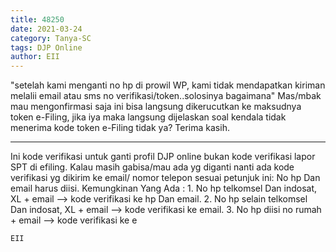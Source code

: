 ```yaml
---
title: 48250
date: 2021-03-24
category: Tanya-SC
tags: DJP Online
author: EII
---
```


"setelah kami menganti no hp di prowil WP, kami tidak mendapatkan kiriman melalii email atau sms no verifikasi/token..solosinya bagaimana" Mas/mbak mau mengonfirmasi saja ini bisa langsung dikerucutkan ke maksudnya token e-Filing, jika iya maka langsung dijelaskan soal kendala tidak menerima kode token e-Filing tidak ya? Terima kasih.

---

Ini kode verifikasi untuk ganti profil DJP online bukan kode verifikasi lapor SPT di efiling. Kalau masih gabisa/mau ada yg diganti nanti ada kode verifikasi yg dikirim ke email/ nomor telepon sesuai petunjuk ini: No hp Dan email harus diisi. Kemungkinan Yang Ada : 1. No hp telkomsel Dan indosat, XL + email --> kode verifikasi ke hp Dan email. 2. No hp selain telkomsel Dan indosat, XL + email --> kode verifikasi ke email. 3. No hp diisi no rumah + email --> kode verifikasi ke e

`EII`
